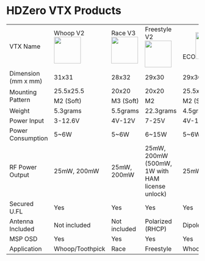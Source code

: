 # HDZero VTX Products

<table id="table1">
<tr>
<td rowspan="2">VTX Name</td>
<td rowspan="2">Whoop V2<img src="/media/image4.jpeg" width="70"></td>
<td rowspan="2">Race V3<img src="/media/image3.png"  width="70"></td>
<td rowspan="2">Freestyle V2<img src="/media/image6.png"  width="70"></td>
<td rowspan="2">ECO<img src="/media/image5.png"  width="70"></td>
</tr>
<tr>
</tr>
<tr>
<td>Dimension<br>(mm x mm)</td>
<td>31x31</td>
<td>28x32</td>
<td>29x30</td>
<td>29x30</td>
</tr>
<tr>
<td rowspan="2">Mounting Pattern</td>
<td>25.5x25.5</td>
<td>20x20</td>
<td>20x20</td>
<td>25.5x25.5</td>
</tr>
<tr>
<td>M2 (Soft)</td>
<td>M3 (Soft)</td>
<td>M2</td>
<td>M2 (Soft)</td>
</tr>
<tr>
<td rowspan="2">Weight</td>
<td rowspan="2">5.3grams</td>
<td rowspan="2">5.5grams</td>
<td rowspan="2">22.3grams</td>
<td rowspan="2">4.5grams</td>
</tr>
<tr>
</tr>
<tr>
<td rowspan="2">Power Input</td>
<td rowspan="2">3-12.6V</td>
<td rowspan="2">4V-12V</td>
<td rowspan="2">7-25V</td>
<td rowspan="2">4V-12V</td>
</tr>
<tr>
</tr>
<tr>
<td rowspan="2">Power Consumption</td>
<td rowspan="2">5~6W</td>
<td rowspan="2">5~6W</td>
<td rowspan="2">6~15W</td>
<td rowspan="2">5~6W</td>
</tr>
<tr>
</tr>
<tr>
<td rowspan="2">RF Power Output</td>
<td rowspan="2">25mW, 200mW</td>
<td rowspan="2">25mW, 200mW</td>
<td rowspan="2">25mW, 200mW (500mW,<br>1W with HAM license unlock)</td>
<td rowspan="2">25mW, 200mW</td>
</tr>
<tr>
</tr>
<tr>
<td rowspan="2">Secured U.FL</td>
<td rowspan="2">Yes</td>
<td rowspan="2">Yes</td>
<td rowspan="2">Yes</td>
<td rowspan="2">Yes</td>
</tr>
<tr>
</tr>
<tr>
<td rowspan="2">Antenna Included</td>
<td rowspan="2">Not included</td>
<td rowspan="2">Not included</td>
<td rowspan="2">Polarized (RHCP)</td>
<td rowspan="2">Dipole</td>
</tr>
<tr>
</tr>
<tr>
<td rowspan="2">MSP OSD</td>
<td rowspan="2">Yes</td>
<td rowspan="2">Yes</td>
<td rowspan="2">Yes</td>
<td rowspan="2">Yes</td>
</tr>
<tr>
</tr>
<tr>
<td rowspan="2">Application</td>
<td rowspan="2">Whoop/Toothpick</td>
<td rowspan="2">Race</td>
<td rowspan="2">Freestyle</td>
<td rowspan="2">Whoop/Toothpick</td>
</tr>
<tr>
</tr>
</table>

<div class="page"></div>
